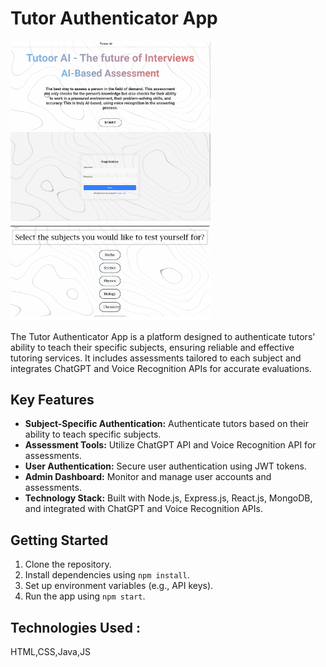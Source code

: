 



# Tutor Authenticator App
<img width="320" alt="API-Test-Call" src="https://github.com/kiarashkianid/MockMentorAI/blob/master/1.png">            <img width="320" alt="API-Test-Call" src="https://github.com/kiarashkianid/MockMentorAI/blob/master/2.png">            <img width="320" alt="API-Test-Call" src="https://github.com/kiarashkianid/MockMentorAI/blob/master/3.png">


The Tutor Authenticator App is a platform designed to authenticate tutors' ability to teach their specific subjects, ensuring reliable and effective tutoring services. It includes assessments tailored to each subject and integrates ChatGPT and Voice Recognition APIs for accurate evaluations.

## Key Features

- **Subject-Specific Authentication:** Authenticate tutors based on their ability to teach specific subjects.
- **Assessment Tools:** Utilize ChatGPT API and Voice Recognition API for assessments.
- **User Authentication:** Secure user authentication using JWT tokens.
- **Admin Dashboard:** Monitor and manage user accounts and assessments.
- **Technology Stack:** Built with Node.js, Express.js, React.js, MongoDB, and integrated with ChatGPT and Voice Recognition APIs.

## Getting Started

1. Clone the repository.
2. Install dependencies using `npm install`.
3. Set up environment variables (e.g., API keys).
4. Run the app using `npm start`.

## Technologies Used : 
HTML,CSS,Java,JS

